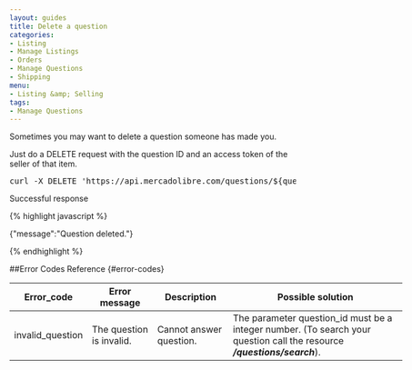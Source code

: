 ```yaml
---
layout: guides
title: Delete a question
categories: 
- Listing
- Manage Listings
- Orders
- Manage Questions
- Shipping
menu: 
- Listing &amp; Selling
tags: 
- Manage Questions
---
```


Sometimes you may want to delete a question someone has made you.

Just do a DELETE request with the question ID and an access token of the seller of that item.

<pre class="terminal">
curl -X DELETE 'https://api.mercadolibre.com/questions/${question_id}?access_token=$ACCESS_TOKEN'
</pre>

Successful response

{% highlight javascript %}

{"message":"Question deleted."}

{% endhighlight %}

##Error Codes Reference {#error-codes}

<table class="ch-datagrid errors-code" style='width: 691px'>
    <thead>
      <tr>
         <th cope="col">Error_code</th>
         <th cope="col">Error message</th>
         <th cope="col">Description</th>
         <th cope="col" style='width: 290px'>Possible solution</th>
      </tr>
    </thead>
    <tbody>
      <tr>
         <td>invalid_question</td>
         <td>The question is invalid.</td>
         <td>Cannot answer question.</td>
         <td>The parameter question_id must be a integer number. (To search your question call the resource <b><i>/questions/search</i></b>).</td>
      </tr>
   </tbody>
</table>


